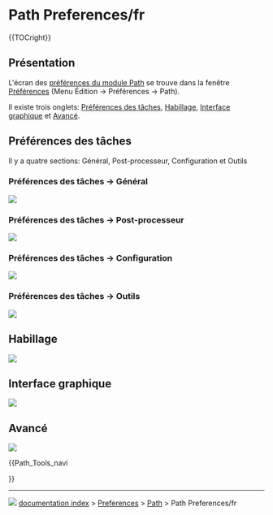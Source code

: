 # Path Preferences/fr
{{TOCright}}



## Présentation

L\'écran des [préférences du module Path](Path_Workbench/fr.md) se trouve dans la fenêtre [Préférences](Preferences_Editor/fr.md) (Menu Édition → Préférences → Path).

Il existe trois onglets: [Préférences des tâches](#Pr.C3.A9f.C3.A9rences_des_t.C3.A2ches.md), [Habillage](#Habillage.md), [Interface graphique](#Interface_graphique.md) et [Avancé](#Avanc.C3.A9.md).



## Préférences des tâches 

Il y a quatre sections: Général, Post-processeur, Configuration et Outils



### Préférences des tâches → Général 

![](images/Preference_Path_Tab_01_01_V020.png )



### Préférences des tâches → Post-processeur 

![](images/Preference_Path_Tab_01_02_V020.png )



### Préférences des tâches → Configuration 

![](images/Preference_Path_Tab_01_03_V020.png )



### Préférences des tâches → Outils 

![](images/Preference_Path_Tab_01_04_V020.png )



## Habillage

![](images/Preference_Path_Tab_02_V020.png )



## Interface graphique 

![](images/Preference_Path_Tab_03_V020.png )



## Avancé

![](images/Preference_Path_Tab_04_V020.png )





{{Path_Tools_navi

}}



---
![](images/Button_right.svg) [documentation index](../README.md) > [Preferences](Category_Preferences.md) > [Path](Path_Workbench.md) > Path Preferences/fr
